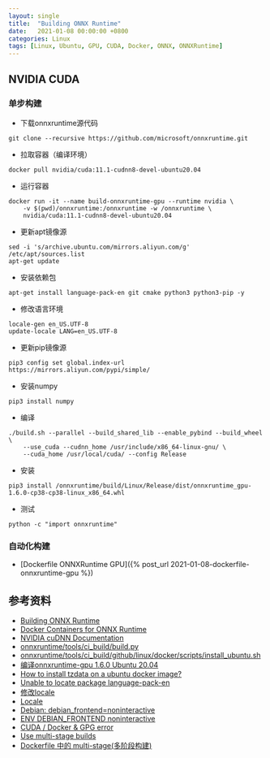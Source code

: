 ```yaml
---
layout: single
title:  "Building ONNX Runtime"
date:   2021-01-08 00:00:00 +0800
categories: Linux
tags: [Linux, Ubuntu, GPU, CUDA, Docker, ONNX, ONNXRuntime]
---
```


## NVIDIA CUDA
### 单步构建
* 下载onnxruntime源代码
```shell
git clone --recursive https://github.com/microsoft/onnxruntime.git
```

* 拉取容器（编译环境）
```shell
docker pull nvidia/cuda:11.1-cudnn8-devel-ubuntu20.04
```

* 运行容器
```shell
docker run -it --name build-onnxruntime-gpu --runtime nvidia \
    -v $(pwd)/onnxruntime:/onnxruntime -w /onnxruntime \
    nvidia/cuda:11.1-cudnn8-devel-ubuntu20.04
```

* 更新apt镜像源
```shell
sed -i 's/archive.ubuntu.com/mirrors.aliyun.com/g' /etc/apt/sources.list
apt-get update
```

* 安装依赖包
```shell
apt-get install language-pack-en git cmake python3 python3-pip -y
```

* 修改语言环境
```shell
locale-gen en_US.UTF-8
update-locale LANG=en_US.UTF-8
```

* 更新pip镜像源
```shell
pip3 config set global.index-url https://mirrors.aliyun.com/pypi/simple/
```

* 安装numpy
```shell
pip3 install numpy
```

* 编译
```shell
./build.sh --parallel --build_shared_lib --enable_pybind --build_wheel \
    --use_cuda --cudnn_home /usr/include/x86_64-linux-gnu/ \
    --cuda_home /usr/local/cuda/ --config Release
```

* 安装
```shell
pip3 install /onnxruntime/build/Linux/Release/dist/onnxruntime_gpu-1.6.0-cp38-cp38-linux_x86_64.whl
```

* 测试
```shell
python -c "import onnxruntime"
```

### 自动化构建
* [Dockerfile ONNXRuntime GPU]({% post_url 2021-01-08-dockerfile-onnxruntime-gpu %})

## 参考资料
* [Building ONNX Runtime](https://github.com/microsoft/onnxruntime/blob/master/BUILD.md)
* [Docker Containers for ONNX Runtime](https://github.com/microsoft/onnxruntime/blob/master/dockerfiles/README.md)
* [NVIDIA cuDNN Documentation](https://docs.nvidia.com/deeplearning/cudnn/install-guide/index.html)
* [onnxruntime/tools/ci_build/build.py](https://github.com/microsoft/onnxruntime/blob/master/tools/ci_build/build.py)
* [onnxruntime/tools/ci_build/github/linux/docker/scripts/install_ubuntu.sh](https://github.com/microsoft/onnxruntime/blob/master/tools/ci_build/github/linux/docker/scripts/install_ubuntu.sh)
* [编译onnxruntime-gpu 1.6.0 Ubuntu 20.04](https://note.youdao.com/ynoteshare1/index.html?id=f45ac3a74af18806c8672cc83d55f787&type=note)
* [How to install tzdata on a ubuntu docker image?](https://serverfault.com/questions/949991/how-to-install-tzdata-on-a-ubuntu-docker-image)
* [Unable to locate package language-pack-en](https://stackoverflow.com/questions/43708896/unable-to-locate-package-language-pack-en)
* [修改locale](https://wiki.ubuntu.org.cn/修改locale)
* [Locale](https://samwhelp.github.io/note-ubuntu-18.04/read/howto/install/locale/)
* [Debian: debian_frontend=noninteractive](https://linuxhint.com/debian_frontend_noninteractive/)
* [ENV DEBIAN_FRONTEND noninteractive](https://github.com/moby/moby/issues/4032)
* [CUDA / Docker & GPG error](https://github.com/NVIDIA/nvidia-docker/issues/619)
* [Use multi-stage builds](https://docs.docker.com/develop/develop-images/multistage-build/)
* [Dockerfile 中的 multi-stage(多阶段构建)](https://www.cnblogs.com/sparkdev/p/8508435.html)
